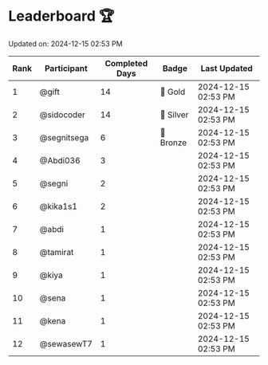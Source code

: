 # Leaderboard 🏆

Updated on: 2024-12-15 02:53 PM

| Rank | Participant       | Completed Days | Badge      | Last Updated         |
|------|-------------------|----------------|------------|----------------------|
| 1    | @gift             | 14             | 🏅 Gold     | 2024-12-15 02:53 PM |
| 2    | @sidocoder        | 14             | 🥈 Silver   | 2024-12-15 02:53 PM |
| 3    | @segnitsega       | 6              | 🥉 Bronze   | 2024-12-15 02:53 PM |
| 4    | @Abdi036          | 3              |            | 2024-12-15 02:53 PM |
| 5    | @segni            | 2              |            | 2024-12-15 02:53 PM |
| 6    | @kika1s1          | 2              |            | 2024-12-15 02:53 PM |
| 7    | @abdi             | 1              |            | 2024-12-15 02:53 PM |
| 8    | @tamirat          | 1              |            | 2024-12-15 02:53 PM |
| 9    | @kiya             | 1              |            | 2024-12-15 02:53 PM |
| 10   | @sena             | 1              |            | 2024-12-15 02:53 PM |
| 11   | @kena             | 1              |            | 2024-12-15 02:53 PM |
| 12   | @sewasewT7        | 1              |            | 2024-12-15 02:53 PM |
